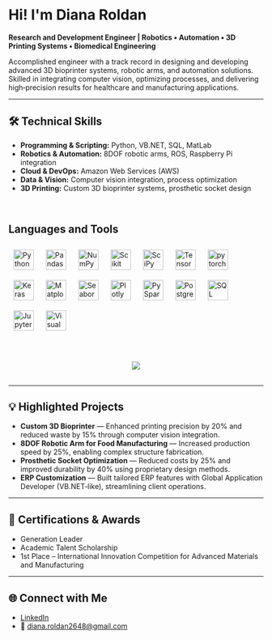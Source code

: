 # Hi! I'm Diana Roldan

**Research and Development Engineer | Robotics • Automation • 3D Printing Systems • Biomedical Engineering**

Accomplished engineer with a track record in designing and developing advanced 3D bioprinter systems, robotic arms, and automation solutions. Skilled in integrating computer vision, optimizing processes, and delivering high‑precision results for healthcare and manufacturing applications.

---

## 🛠️ Technical Skills
- **Programming & Scripting:** Python, VB.NET, SQL, MatLab
- **Robotics & Automation:** 8DOF robotic arms, ROS, Raspberry Pi integration  
- **Cloud & DevOps:** Amazon Web Services (AWS)  
- **Data & Vision:** Computer vision integration, process optimization  
- **3D Printing:** Custom 3D bioprinter systems, prosthetic socket design  


<br/>  


## Languages and Tools  
<div align="left">  
<a href="https://www.python.org/" target="_blank"><img style="margin: 10px" src="https://profilinator.rishav.dev/skills-assets/python-original.svg" alt="Python" height="40" /></a>
<a href="https://pandas.pydata.org/" target="_blank"><img style="margin: 10px" src="https://cdn.jsdelivr.net/gh/devicons/devicon/icons/pandas/pandas-original.svg" alt="Pandas" height="40" /></a> 
<a href="https://numpy.org/doc/stable/index.html" target="_blank"><img style="margin: 10px" src="https://cdn.jsdelivr.net/gh/devicons/devicon/icons/numpy/numpy-original.svg" alt="NumPy" height="40" /></a> 
<a href="https://scikit-learn.org/stable/index.html" target="_blank"><img style="margin: 10px" src="https://upload.wikimedia.org/wikipedia/commons/0/05/Scikit_learn_logo_small.svg" alt="Scikit Learn" height="40" /></a>  
<a href="https://docs.scipy.org/doc/scipy/index.html" target="_blank"><img style="margin: 10px" src="https://upload.wikimedia.org/wikipedia/commons/b/b2/SCIPY_2.svg" alt="SciPy" height="40" /></a>  
<a href="https://www.tensorflow.org/" target="_blank"><img style="margin: 10px" src="https://profilinator.rishav.dev/skills-assets/tensorflow-icon.svg" alt="TensorFlow" height="40" /></a>  
<a href="https://pytorch.org/" target="_blank"><img style="margin: 10px" src="https://profilinator.rishav.dev/skills-assets/pytorch-icon.svg" alt="pytorch" height="40" /></a> 
<a href="https://keras.io/" target="_blank"><img style="margin: 10px" src="https://profilinator.rishav.dev/skills-assets/keras.png" alt="Keras" height="40" /></a>  
<a href="https://matplotlib.org/" target="_blank"><img style="margin: 10px" src="https://upload.wikimedia.org/wikipedia/commons/0/01/Created_with_Matplotlib-logo.svg" alt="Matplotlib" height="40" /></a> 
<a href="https://seaborn.pydata.org/" target="_blank"><img style="margin: 10px" src="https://seeklogo.com/images/S/seaborn-logo-244EB2DEC5-seeklogo.com.png" alt="Seaborn" height="40" /></a> 
<a href="https://plotly.com/python/" target="_blank"><img style="margin: 10px" src="https://avatars.githubusercontent.com/u/5997976?s=160&v=4" alt="Plotly" height="40" /></a> 
<a href="https://spark.apache.org/docs/latest/api/python/index.html" target="_blank"><img style="margin: 10px" src="https://github.com/mattamx/mattamx/assets/107958646/b7c067c6-e0ae-4bd1-96b6-53c16bcb8e58" alt="PySpark" height="40" /></a> 
<a href="https://www.postgresql.org/" target="_blank"><img style="margin: 10px" src="https://github.com/mattamx/mattamx/assets/107958646/a0a86912-b8af-4c4d-aa1c-1c5c44b4da7c" alt="PostgreSQL" height="40" /></a> 
<a href="https://dataengineering.wiki/Tools/SQL" target="_blank"><img style="margin: 10px" src="https://github.com/mattamx/mattamx/assets/107958646/7502d57f-b9c8-4971-a2dc-42c05ee240c4" alt="SQL" height="40" /></a>  
<a href="https://jupyter.org" target="_blank"><img style="margin: 10px" src="https://github.com/mattamx/mattamx/assets/107958646/93b27b87-b6e2-4b7c-8daf-08f3e5d79737" alt="Jupyter Notebook" height="40" /></a>  
<a href="https://code.visualstudio.com/" target="_blank"><img style="margin: 10px" src="https://cdn.worldvectorlogo.com/logos/visual-studio-code-1.svg" alt="Visual Studio Code" height="40" /></a>  
</div>  

<br/>  
<br/>  
<br/>  
<div align="center">
<img src="https://komarev.com/ghpvc/?username=michaeltwersky&&style=flat-square" align="center" />
</div>  

<br />

---

## 💡 Highlighted Projects
- **Custom 3D Bioprinter** — Enhanced printing precision by 20% and reduced waste by 15% through computer vision integration.  
- **8DOF Robotic Arm for Food Manufacturing** — Increased production speed by 25%, enabling complex structure fabrication.  
- **Prosthetic Socket Optimization** — Reduced costs by 25% and improved durability by 40% using proprietary design methods.  
- **ERP Customization** — Built tailored ERP features with Global Application Developer (VB.NET‑like), streamlining client operations.

---

## 📜 Certifications & Awards
- Generation Leader  
- Academic Talent Scholarship  
- 1st Place – International Innovation Competition for Advanced Materials and Manufacturing  

---

## 🌐 Connect with Me
- [LinkedIn](https://www.linkedin.com/in/dianisay)  
- 📧 diana.roldan2648@gmail.com
